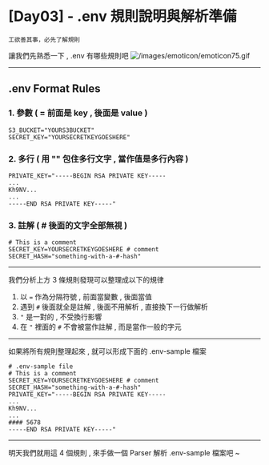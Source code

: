 # [Day03] - .env 規則說明與解析準備

```
工欲善其事，必先了解規則
```

讓我們先熟悉一下 , .env 有哪些規則吧 ![/images/emoticon/emoticon75.gif](/images/emoticon/emoticon75.gif)

----

## .env Format Rules

### 1. 參數 ( = 前面是 key , 後面是 value )

```properties
S3_BUCKET="YOURS3BUCKET"
SECRET_KEY="YOURSECRETKEYGOESHERE"
```

### 2. 多行 ( 用 "" 包住多行文字 , 當作值是多行內容 )

```properties
PRIVATE_KEY="-----BEGIN RSA PRIVATE KEY-----
...
Kh9NV...
...
-----END RSA PRIVATE KEY-----"
```

### 3. 註解 ( # 後面的文字全部無視 )

```properties
# This is a comment
SECRET_KEY=YOURSECRETKEYGOESHERE # comment
SECRET_HASH="something-with-a-#-hash"
``` 

---

我們分析上方 3 條規則發現可以整理成以下的規律

1. 以 `=` 作為分隔符號 , 前面當變數 , 後面當值
2. 遇到 `#` 後面就全是註解 , 後面不用解析 , 直接換下一行做解析
3. `"` 是一對的 , 不受換行影響
4. 在 `"` 裡面的 `#` 不會被當作註解 , 而是當作一般的字元

---

如果將所有規則整理起來 , 就可以形成下面的 .env-sample 檔案

```properties
# .env-sample file
# This is a comment
SECRET_KEY=YOURSECRETKEYGOESHERE # comment
SECRET_HASH="something-with-a-#-hash"
PRIVATE_KEY="-----BEGIN RSA PRIVATE KEY-----
...
Kh9NV...
...
#### 5678
-----END RSA PRIVATE KEY-----"
``` 

---

明天我們就用這 4 個規則 ,  來手做一個 Parser 解析 .env-sample 檔案吧 ~ 
